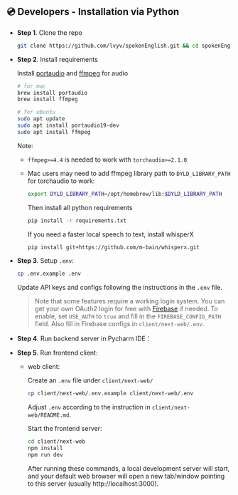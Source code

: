 ## 💿 Developers - Installation via Python

- **Step 1**. Clone the repo
  
  ```sh
  git clone https://github.com/lvyv/spokenEnglish.git && cd spokenEnglish
  ```

- **Step 2**. Install requirements
  
    Install [portaudio](https://people.csail.mit.edu/hubert/pyaudio/) and [ffmpeg](https://ffmpeg.org/download.html) for audio
  
  ```sh
  # for mac
  brew install portaudio
  brew install ffmpeg
  ```
  
  ```sh
  # for ubuntu
  sudo apt update
  sudo apt install portaudio19-dev
  sudo apt install ffmpeg
  ```
  
    Note: 
  
  - `ffmpeg>=4.4` is needed to work with `torchaudio>=2.1.0`
  
  - Mac users may need to add ffmpeg library path to `DYLD_LIBRARY_PATH` for torchaudio to work:
    
    ```sh
    export DYLD_LIBRARY_PATH=/opt/homebrew/lib:$DYLD_LIBRARY_PATH
    ```
    
    Then install all python requirements
    
    ```sh
    pip install -r requirements.txt
    ```
    
    If you need a faster local speech to text, install whisperX
    
    ```sh
    pip install git+https://github.com/m-bain/whisperx.git
    ```

- **Step 3**. Setup `.env`:
  
  ```sh
  cp .env.example .env
  ```
  
    Update API keys and configs following the instructions in the `.env` file.
  
  > Note that some features require a working login system. You can get your own OAuth2 login for free with [Firebase](https://firebase.google.com/) if needed. To enable, set `USE_AUTH` to `true` and fill in the `FIREBASE_CONFIG_PATH` field. Also fill in Firebase configs in `client/next-web/.env`.

- **Step 4**. Run backend server in Pycharm IDE：

- **Step 5**. Run frontend client:
  
  - web client:
    
      Create an `.env` file under `client/next-web/`
    
    ```sh
    cp client/next-web/.env.example client/next-web/.env
    ```
    
      Adjust `.env` according to the instruction in `client/next-web/README.md`.
    
      Start the frontend server:
    
    ```sh
    cd client/next-web
    npm install
    npm run dev
    ```
    
    
    
    
    
    After running these commands, a local development server will start, and your default web browser will open a new tab/window pointing to this server (usually http://localhost:3000).

